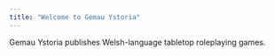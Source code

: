 ```yaml
---
title: "Welcome to Gemau Ystoria"
---
```


Gemau Ystoria publishes Welsh-language tabletop roleplaying games.
